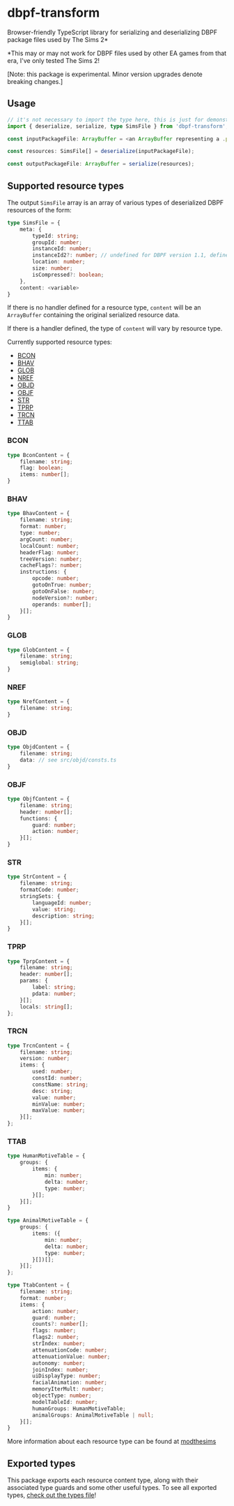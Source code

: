 # dbpf-transform

Browser-friendly TypeScript library for serializing and deserializing DBPF package files used by The Sims 2*

*This may or may not work for DBPF files used by other EA games from that era, I've only tested The Sims 2!

[Note: this package is experimental. Minor version upgrades denote breaking changes.]

## Usage

```ts
// it's not necessary to import the type here, this is just for demonstration
import { deserialize, serialize, type SimsFile } from 'dbpf-transform';

const inputPackageFile: ArrayBuffer = <an ArrayBuffer representing a .package file>;

const resources: SimsFile[] = deserialize(inputPackageFile);

const outputPackageFile: ArrayBuffer = serialize(resources);
```

## Supported resource types

The output `SimsFile` array is an array of various types of deserialized DBPF resources of the form:

```ts
type SimsFile = {
	meta: {
		typeId: string;
		groupId: number;
		instanceId: number;
		instanceId2?: number; // undefined for DBPF version 1.1, defined for DBPF version 1.2
		location: number;
		size: number;
		isCompressed?: boolean;
	},
	content: <variable>
}
```

If there is no handler defined for a resource type, `content` will be an `ArrayBuffer` containing the original serialized resource data.

If there is a handler defined, the type of `content` will vary by resource type.

Currently supported resource types:
- [BCON](#bcon)
- [BHAV](#bhav)
- [GLOB](#glob)
- [NREF](#nref)
- [OBJD](#objd)
- [OBJF](#objf)
- [STR](#str)
- [TPRP](#tprp)
- [TRCN](#trcn)
- [TTAB](#ttab)

### BCON
```ts
type BconContent = {
	filename: string;
	flag: boolean;
	items: number[];
}
```

### BHAV
```ts
type BhavContent = {
	filename: string;
	format: number;
	type: number;
	argCount: number;
	localCount: number;
	headerFlag: number;
	treeVersion: number;
	cacheFlags?: number;
	instructions: {
		opcode: number;
		gotoOnTrue: number;
		gotoOnFalse: number;
		nodeVersion?: number;
		operands: number[];
	}[];
}
```

### GLOB
```ts
type GlobContent = {
	filename: string;
	semiglobal: string;
}
```

### NREF
```ts
type NrefContent = {
	filename: string;
}
```

### OBJD
```ts
type ObjdContent = {
	filename: string;
	data: // see src/objd/consts.ts
}
```

### OBJF
```ts
type ObjfContent = {
	filename: string;
	header: number[];
	functions: {
		guard: number;
		action: number;
	}[];
}
```

### STR
```ts
type StrContent = {
	filename: string;
	formatCode: number;
	stringSets: {
		languageId: number;
		value: string;
		description: string;
	}[];
}
```

### TPRP
```ts
type TprpContent = {
	filename: string;
	header: number[];
	params: {
		label: string;
		pdata: number;
	}[];
	locals: string[];
};
```

### TRCN
```ts
type TrcnContent = {
	filename: string;
	version: number;
	items: {
		used: number;
		constId: number;
		constName: string;
		desc: string;
		value: number;
		minValue: number;
		maxValue: number;
	}[];
};
```

### TTAB
```ts
type HumanMotiveTable = {
	groups: {
		items: {
			min: number;
			delta: number;
			type: number;
		}[];
	}[];
}

type AnimalMotiveTable = {
	groups: {
		items: ({
			min: number;
			delta: number;
			type: number;
		}[])[];
	}[];
};

type TtabContent = {
	filename: string;
	format: number;
	items: {
		action: number;
		guard: number;
		counts?: number[];
		flags: number;
		flags2: number;
		strIndex: number;
		attenuationCode: number;
		attenuationValue: number;
		autonomy: number;
		joinIndex: number;
		uiDisplayType: number;
		facialAnimation: number;
		memoryIterMult: number;
		objectType: number;
		modelTableId: number;
		humanGroups: HumanMotiveTable;
		animalGroups: AnimalMotiveTable | null;
	}[];
}
```

More information about each resource type can be found at [modthesims](https://modthesims.info/wiki.php?title=List_of_Formats_by_Name)

## Exported types

This package exports each resource content type, along with their associated type guards and some other useful types. To see all exported types, [check out the types file](https://github.com/bass-dandy/dbpf-transform/blob/main/src/types.ts)!
